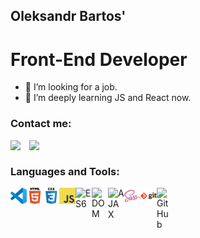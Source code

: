 ## Oleksandr Bartos'

# Front-End Developer

- 🔭 I’m looking for a job. 
- 🌱 I’m deeply learning JS and React now. 

### Contact me:

[<img align="left"  width="30px" src="https://user-images.githubusercontent.com/93146105/166655312-040be534-99a3-4c68-a3c0-51120ee1c9a8.png" />][mail][<img align="left"  width="30px" src="https://user-images.githubusercontent.com/93146105/166655019-e66488ca-75fb-4e01-b101-6600df266b13.png" />][telegram]

<br />

### Languages and Tools:

<img align="left" alt="Visual Studio Code" width="26px" src="https://raw.githubusercontent.com/github/explore/80688e429a7d4ef2fca1e82350fe8e3517d3494d/topics/visual-studio-code/visual-studio-code.png" />
<img align="left" alt="HTML5" width="26px" src="https://raw.githubusercontent.com/github/explore/80688e429a7d4ef2fca1e82350fe8e3517d3494d/topics/html/html.png" />
<img align="left" alt="CSS3" width="26px" src="https://raw.githubusercontent.com/github/explore/80688e429a7d4ef2fca1e82350fe8e3517d3494d/topics/css/css.png" />
<img align="left" alt="JavaScript" width="26px" src="https://raw.githubusercontent.com/github/explore/80688e429a7d4ef2fca1e82350fe8e3517d3494d/topics/javascript/javascript.png" />
<img align="left" alt="ES6" width="26px" src="https://user-images.githubusercontent.com/93146105/166651766-9ad40c8d-17c6-4096-815c-cecd15ea1e5b.png" />
<img align="left" alt="DOM" width="26px" src="https://user-images.githubusercontent.com/93146105/166656696-d4a33546-8c6e-4d28-9d46-2a6de8c6313e.png" />
<img align="left" alt="AJAX" width="26px" src="https://user-images.githubusercontent.com/93146105/166657118-08cf1d74-7510-47c1-8e35-b53bbb9eba7f.png" />
<img align="left" alt="Sass" width="26px" src="https://raw.githubusercontent.com/github/explore/80688e429a7d4ef2fca1e82350fe8e3517d3494d/topics/sass/sass.png" />
<img align="left" alt="Git" width="26px" src="https://raw.githubusercontent.com/github/explore/80688e429a7d4ef2fca1e82350fe8e3517d3494d/topics/git/git.png" />
<img align="left" alt="GitHub" width="26px" src="https://user-images.githubusercontent.com/93146105/166658216-a6188b67-549d-44af-81c6-17f8e44966c3.svg" />

<br />
<br />

[mail]: mailto:buzzsquez@gmail.com
[telegram]:https://t.me/Buzzsquez

<!---
buzzsquez/buzzsquez is a ✨ special ✨ repository because its `README.md` (this file) appears on your GitHub profile.
You can click the Preview link to take a look at your changes.
--->
